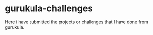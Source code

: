# gurukula-challenges
Here i have submitted the projects or challenges that I have done from gurukula. 
